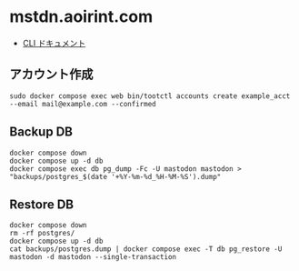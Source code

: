 # mstdn.aoirint.com

- [CLI ドキュメント](https://docs.joinmastodon.org/admin/tootctl/)

## アカウント作成

```shell
sudo docker compose exec web bin/tootctl accounts create example_acct --email mail@example.com --confirmed
```

## Backup DB

```shell
docker compose down
docker compose up -d db
docker compose exec db pg_dump -Fc -U mastodon mastodon > "backups/postgres_$(date '+%Y-%m-%d_%H-%M-%S').dump"
```

## Restore DB

```shell
docker compose down
rm -rf postgres/
docker compose up -d db
cat backups/postgres.dump | docker compose exec -T db pg_restore -U mastodon -d mastodon --single-transaction
```

